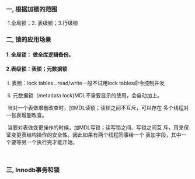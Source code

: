 ### 一, 根据加锁的范围

​	1.全局锁；2. 表级锁；3.行级锁

### 二, 锁的应用场景

####       1. 全局锁： 做全库逻辑备份。

####      2.表级锁：表锁；元数据锁

​		i. 表锁：lock tables…read/write一般不试用lock tables命令控制并发

​		ii. 元数据锁（metadata lock)MDL不需要显示的使用，会自动加上。

​			当对一个表做增删改查时，加MDL读锁；读锁之间不互斥，可以存在		多个线程对一张表增删改查。

​			当要对表做变更操作的时候，加MDL写锁；读写锁之间、写锁之间互		斥，用来保证变更表结构操作的安全性。因此如果有两个线程同事给一个		表加字段，其中一个要等另一个执行完才能开始。

​			

### 三, Innodb事务和锁



